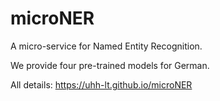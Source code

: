 # microNER

A micro-service for Named Entity Recognition.

We provide four pre-trained models for German.

All details: https://uhh-lt.github.io/microNER

